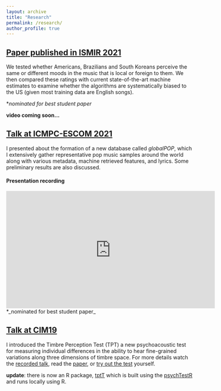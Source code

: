 ```yaml
---
layout: archive
title: "Research"
permalink: /research/
author_profile: true
---
```

## [Paper published in ISMIR 2021](https://zenodo.org/record/5625680#.Yczt3BNKjys)
We tested whether Americans, Brazilians and South Koreans perceive the same or
different moods in the music that is local or foreign to them. We then compared
these ratings with current state-of-the-art machine estimates to examine whether
the algorithms are systematically biased to the US 
(given most training data are English songs).

*_nominated for best student paper_

**video coming soon...**

## [Talk at ICMPC-ESCOM 2021](https://icmpc2021.sites.sheffield.ac.uk/)
I presented about the formation of a new database called _globalPOP_, 
which I extensively gather representative pop music samples around the world along
with various metadata, machine retrieved features, and lyrics.
Some preliminary results are also discussed.

#### Presentation recording
<iframe width="560" height="315" src="https://www.youtube.com/embed/TIQkwEj6qF4" title="YouTube video player" frameborder="0" allow="accelerometer; autoplay; clipboard-write; encrypted-media; gyroscope; picture-in-picture" allowfullscreen></iframe>
*_nominated for best student paper_

## [Talk at CIM19](https://sites.google.com/view/cim19/home)
I introduced the Timbre Perception Test (TPT) a new psychoacoustic test for measuring
individual differences in the ability to hear fine-grained variations along
three dimensions of timbre space. For more details watch the [recorded talk](https://www.youtube.com/watch?v=O8m_uocI_gY),
read the [paper](https://link.springer.com/article/10.3758/s13414-020-02058-3),
or [try out the test](https://osf.io/9c8qz/wiki/home/) yourself.

**update**: there is now an R package, [tptT](https://github.com/harin-git/tptR) 
which is built using the [psychTestR](https://github.com/pmcharrison/psychTestR)
and runs locally using R.